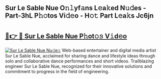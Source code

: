 ## Sur Le Sable Nue O𝚗𝚕yf𝚊ns L𝚎a𝚔ed N𝚞𝚍es - Part-3hL P𝚑𝚘tos Vi𝚍𝚎o - H𝚘𝚝 Part L𝚎a𝚔s Jc6jn

# <h2><a href="http://kfbpfb.oniu.top/?m=Sur+Le+Sable+Nue">🔗👉 🔴 Sur Le Sable Nue P𝚑ot𝚘𝚜 V𝚒d𝚎o</a></h2>

[![Sur Le Sable Nue Nu𝚍e𝚜](https://i.imgur.com/0qMVB7G.gif)](http://kfbpfb.oniu.top/?m=Sur+Le+Sable+Nue)
Web-based entertainer and digital media artist Sur Le Sable Nue, acclaimed for sharing dance and lifestyle ideas through solo and collaborative dance performances and short videos. Trailblazing engineer Sur Le Sable Nue, recognized for their innovative solutions and commitment to progress in the field of engineering.  
